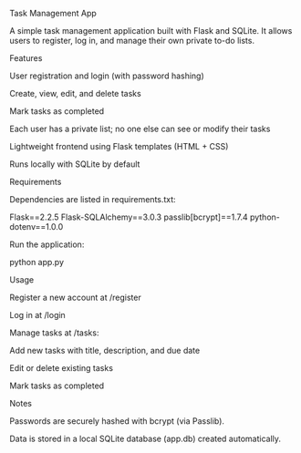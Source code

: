 Task Management App

A simple task management application built with Flask and SQLite.
It allows users to register, log in, and manage their own private to-do lists.

Features

User registration and login (with password hashing)

Create, view, edit, and delete tasks

Mark tasks as completed

Each user has a private list; no one else can see or modify their tasks

Lightweight frontend using Flask templates (HTML + CSS)

Runs locally with SQLite by default

Requirements

Dependencies are listed in requirements.txt:

Flask==2.2.5
Flask-SQLAlchemy==3.0.3
passlib[bcrypt]==1.7.4
python-dotenv==1.0.0

Run the application:

python app.py

Usage

Register a new account at /register

Log in at /login

Manage tasks at /tasks:

Add new tasks with title, description, and due date

Edit or delete existing tasks

Mark tasks as completed

Notes

Passwords are securely hashed with bcrypt (via Passlib).

Data is stored in a local SQLite database (app.db) created automatically.
